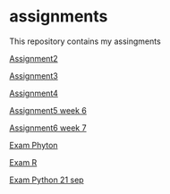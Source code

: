 # assignments
This repository contains my assingments


[Assignment2](https://github.com/LStiphout/assignments/blob/master/assignment2%20(1)%20(2).ipynb)

[Assignment3](https://github.com/LStiphout/assignments/blob/master/assignment3%20(1).ipynb)

[Assignment4](https://github.com/LStiphout/assignments/blob/master/assignment4%20(1).ipynb)

[Assignment5 week 6](https://github.com/LStiphout/assignments/blob/master/Graded_assignment1%20(1).ipynb)

[Assignment6 week 7](https://github.com/LStiphout/assignments/blob/master/Graded_assignment_2%20(1).ipynb)

[Exam Phyton](https://github.com/LStiphout/assignments/blob/master/exam_student_python_final.ipynb)

[Exam R](https://github.com/LStiphout/assignments/blob/master/Exam_student_R_Final.ipynb)


[Exam Python 21 sep](https://github.com/LStiphout/assignments/blob/master/exam_Sep_21_2018%20(1).ipynb)
